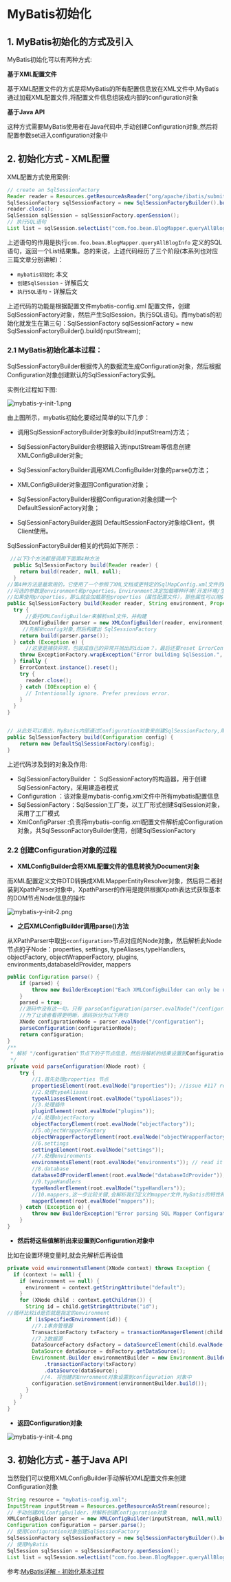 # MyBatis初始化

##  1. MyBatis初始化的方式及引入

MyBatis初始化可以有两种方式:

**基于XML配置文件**

基于XML配置文件的方式是将MyBatis的所有配置信息放在XML文件中,MyBatis通过加载XML配置文件,将配置文件信息组装成内部的configuration对象

**基于Java API**

这种方式需要MyBatis使用者在Java代码中,手动创建Configuration对象,然后将配置参数set进入configuration对象中

## 2. 初始化方式 - XML配置

XML配置方式使用案例:

```java
// create an SqlSessionFactory
Reader reader = Resources.getResourceAsReader("org/apache/ibatis/submitted/mapper_extend/mybatis-config.xml");
SqlSessionFactory sqlSessionFactory = new SqlSessionFactoryBuilder().build(reader);
reader.close();
SqlSession sqlSession = sqlSessionFactory.openSession();
// 执行SQL语句
List list = sqlSession.selectList("com.foo.bean.BlogMapper.queryAllBlogInfo");
```

上述语句的作用是执行`com.foo.bean.BlogMapper.queryAllBlogInfo` 定义的SQL语句，返回一个List结果集。总的来说，上述代码经历了三个阶段(本系列也对应三篇文章分别讲解)：

- `mybatis初始化` 本文
- `创建SqlSession` - 详解后文
- `执行SQL语句` - 详解后文

上述代码的功能是根据配置文件mybatis-config.xml 配置文件，创建SqlSessionFactory对象，然后产生SqlSession，执行SQL语句。而mybatis的初始化就发生在第三句：SqlSessionFactory sqlSessionFactory = new SqlSessionFactoryBuilder().build(inputStream); 

### 2.1 MyBatis初始化基本过程：

SqlSessionFactoryBuilder根据传入的数据流生成Configuration对象，然后根据Configuration对象创建默认的SqlSessionFactory实例。

实例化过程如下图:

![mybatis-y-init-1.png](../img/mybatis-y-init-1.png)

由上图所示，mybatis初始化要经过简单的以下几步：

- 调用SqlSessionFactoryBuilder对象的build(inputStream)方法；

- SqlSessionFactoryBuilder会根据输入流inputStream等信息创建XMLConfigBuilder对象;

- SqlSessionFactoryBuilder调用XMLConfigBuilder对象的parse()方法；

- XMLConfigBuilder对象返回Configuration对象；

- SqlSessionFactoryBuilder根据Configuration对象创建一个DefaultSessionFactory对象；

- SqlSessionFactoryBuilder返回 DefaultSessionFactory对象给Client，供Client使用。

SqlSessionFactoryBuilder相关的代码如下所示：

```java
 //以下3个方法都是调用下面第4种方法
  public SqlSessionFactory build(Reader reader) {
    return build(reader, null, null);
  }
//第4种方法是最常用的，它使用了一个参照了XML文档或更特定的SqlMapConfig.xml文件的Reader实例。
//可选的参数是environment和properties。Environment决定加载哪种环境(开发环境/生产环境)，包括数据源和事务管理器。
//如果使用properties，那么就会加载那些properties（属性配置文件），那些属性可以用${propName}语法形式多次用在配置文件中。和Spring很像，一个思想？
public SqlSessionFactory build(Reader reader, String environment, Properties properties) {
  try {
      //委托XMLConfigBuilder来解析xml文件，并构建
    XMLConfigBuilder parser = new XMLConfigBuilder(reader, environment, properties);
     //先解析config对象,然后构建出 SqlSessionFactory
    return build(parser.parse());
  } catch (Exception e) {
      //这里是捕获异常，包装成自己的异常并抛出的idiom？，最后还要reset ErrorContext
    throw ExceptionFactory.wrapException("Error building SqlSession.", e);
  } finally {
    ErrorContext.instance().reset();
    try {
      reader.close();
    } catch (IOException e) {
      // Intentionally ignore. Prefer previous error.
    }
  }
}


// 从此处可以看出，MyBatis内部通过Configuration对象来创建SqlSessionFactory,用户也可以自己通过API构造好Configuration对象，调用此方法创SqlSessionFactory  
public SqlSessionFactory build(Configuration config) {  
    return new DefaultSqlSessionFactory(config);  
}  
```

上述代码涉及到的对象及作用:

- SqlSessionFactoryBuilder ： SqlSessionFactory的构造器，用于创建SqlSessionFactory，采用建造者模式
- Configuration ：该对象是mybatis-config.xml文件中所有mybatis配置信息
- SqlSessionFactory：SqlSession工厂类，以工厂形式创建SqlSession对象，采用了工厂模式
- XmlConfigParser :负责将mybatis-config.xml配置文件解析成Configuration对象，共SqlSessonFactoryBuilder使用，创建SqlSessionFactory

### 2.2 创建Configuration对象的过程

- **XMLConfigBuilder会将XML配置文件的信息转换为Document对象**

而XML配置定义文件DTD转换成XMLMapperEntityResolver对象，然后将二者封装到XpathParser对象中，XpathParser的作用是提供根据Xpath表达式获取基本的DOM节点Node信息的操作

![mybatis-y-init-2.png](../img/mybatis-y-init-2.png)

- **之后XMLConfigBuilder调用parse()方法**

从XPathParser中取出`<configuration>`节点对应的Node对象，然后解析此Node节点的子Node：properties, settings, typeAliases,typeHandlers, objectFactory, objectWrapperFactory, plugins, environments,databaseIdProvider, mappers

```java
public Configuration parse() {  
    if (parsed) {  
        throw new BuilderException("Each XMLConfigBuilder can only be used once.");  
    }  
    parsed = true;  
    //源码中没有这一句，只有 parseConfiguration(parser.evalNode("/configuration"));  
    //为了让读者看得更明晰，源码拆分为以下两句  
    XNode configurationNode = parser.evalNode("/configuration");  
    parseConfiguration(configurationNode);  
    return configuration;  
}  
/** 
 * 解析 "/configuration"节点下的子节点信息，然后将解析的结果设置到Configuration对象中 
 */  
private void parseConfiguration(XNode root) {  
    try {  
        //1.首先处理properties 节点     
        propertiesElement(root.evalNode("properties")); //issue #117 read properties first  
        //2.处理typeAliases  
        typeAliasesElement(root.evalNode("typeAliases"));  
        //3.处理插件  
        pluginElement(root.evalNode("plugins"));  
        //4.处理objectFactory  
        objectFactoryElement(root.evalNode("objectFactory"));  
        //5.objectWrapperFactory  
        objectWrapperFactoryElement(root.evalNode("objectWrapperFactory"));  
        //6.settings  
        settingsElement(root.evalNode("settings"));  
        //7.处理environments  
        environmentsElement(root.evalNode("environments")); // read it after objectFactory and objectWrapperFactory issue #631  
        //8.database  
        databaseIdProviderElement(root.evalNode("databaseIdProvider"));  
        //9.typeHandlers  
        typeHandlerElement(root.evalNode("typeHandlers"));  
        //10.mappers,这一步比较关键,会解析我们定义的mapper文件,MyBatis的特性和理念都体现在此Mapper的配置和设计上
        mapperElement(root.evalNode("mappers"));  
    } catch (Exception e) {  
        throw new BuilderException("Error parsing SQL Mapper Configuration. Cause: " + e, e);  
    }  
} 

```

- **然后将这些值解析出来设置到Configuration对象中**

比如在设置环境变量时,就会先解析后再设值

```java
private void environmentsElement(XNode context) throws Exception {
  if (context != null) {
    if (environment == null) {
      environment = context.getStringAttribute("default");
    }
    for (XNode child : context.getChildren()) {
      String id = child.getStringAttribute("id");
//循环比较id是否就是指定的environment
      if (isSpecifiedEnvironment(id)) {
        //7.1事务管理器
        TransactionFactory txFactory = transactionManagerElement(child.evalNode("transactionManager"));
        //7.2数据源
        DataSourceFactory dsFactory = dataSourceElement(child.evalNode("dataSource"));
        DataSource dataSource = dsFactory.getDataSource();
        Environment.Builder environmentBuilder = new Environment.Builder(id)
            .transactionFactory(txFactory)
            .dataSource(dataSource);
           //4. 将创建的Envronment对象设置到configuration 对象中 
        configuration.setEnvironment(environmentBuilder.build());
      }
    }
  }
}
```

- **返回Configuration对象**

![mybatis-y-init-4.png](../img/mybatis-y-init-4.png)

## 3. 初始化方式 - 基于Java API

当然我们可以使用XMLConfigBuilder手动解析XML配置文件来创建Configuration对象

```java
String resource = "mybatis-config.xml";  
InputStream inputStream = Resources.getResourceAsStream(resource);  
// 手动创建XMLConfigBuilder，并解析创建Configuration对象  
XMLConfigBuilder parser = new XMLConfigBuilder(inputStream, null,null); // 看这里 
Configuration configuration = parser.parse();  
// 使用Configuration对象创建SqlSessionFactory  
SqlSessionFactory sqlSessionFactory = new SqlSessionFactoryBuilder().build(configuration);  
// 使用MyBatis  
SqlSession sqlSession = sqlSessionFactory.openSession();  
List list = sqlSession.selectList("com.foo.bean.BlogMapper.queryAllBlogInfo"); 
```



参考:[MyBatis详解 - 初始化基本过程](https://pdai.tech/md/framework/orm-mybatis/mybatis-y-init.html)